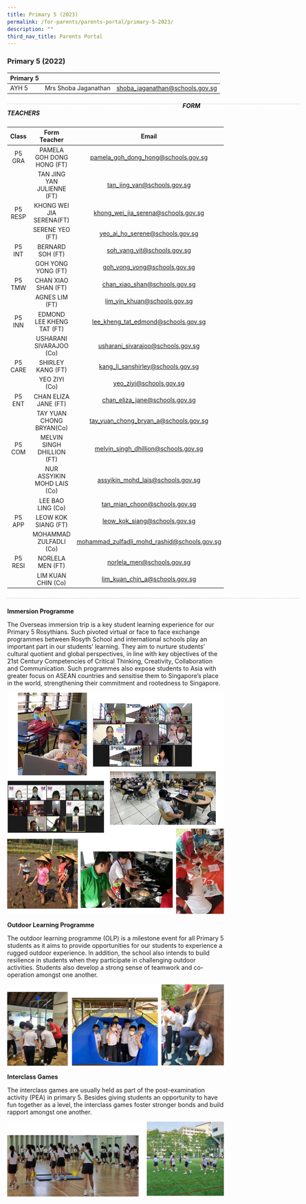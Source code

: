 ```yaml
---
title: Primary 5 (2023)
permalink: /for-parents/parents-portal/primary-5-2023/
description: ""
third_nav_title: Parents Portal
---
```

### Primary 5 (2022)

| Primary 5 |  | |
| -------- | -------- | -------- |
| AYH 5 | Mrs Shoba Jaganathan | shoba_jaganathan@schools.gov.sg |

<div style="line-height: 19.6px; width: 408px; float: left;"><div style="margin-top: 8px; margin-bottom: 8px; line-height: 19.6px; width: 680px; border-bottom: 1px dashed rgb(204, 204, 204); height: 1px; clear: both;"></div></div>

##### FORM TEACHERS

| Class | Form Teacher | Email |
|:---:|:---:|:---:|
| P5 GRA | PAMELA GOH DONG HONG (FT) | pamela_goh_dong_hong@schools.gov.sg |
|   | TAN JING YAN JULIENNE (FT) | tan_jing_yan@schools.gov.sg |
| P5 RESP | KHONG WEI JIA SERENA(FT) | khong_wei_jia_serena@schools.gov.sg |
|   | SERENE YEO (FT) | yeo_ai_ho_serene@schools.gov.sg |
| P5 INT | BERNARD SOH (FT) | soh_yang_yit@schools.gov.sg |
|   | GOH YONG YONG (FT) | goh_yong_yong@schools.gov.sg |
| P5 TMW | CHAN XIAO SHAN (FT) | chan_xiao_shan@schools.gov.sg |
|   | AGNES LIM (FT) | lim_yin_khuan@schools.gov.sg |
| P5 INN | EDMOND LEE KHENG TAT (FT)	 | lee_kheng_tat_edmond@schools.gov.sg |
|   | USHARANI SIVARAJOO (Co) | usharani_sivarajoo@schools.gov.sg |
| P5 CARE   | SHIRLEY KANG (FT) | kang_li_sanshirley@schools.gov.sg |
|   | YEO ZIYI (Co) | yeo_ziyi@schools.gov.sg |
| P5 ENT | CHAN ELIZA JANE (FT)	 | chan_eliza_jane@schools.gov.sg |
|   | TAY YUAN CHONG BRYAN(Co)	 | tay_yuan_chong_bryan_a@schools.gov.sg |
| P5 COM | MELVIN SINGH DHILLION (FT) | melvin_singh_dhillion@schools.gov.sg |
|   | NUR ASSYIKIN MOHD LAIS (Co) | assyikin_mohd_lais@schools.gov.sg |
|   | LEE BAO LING (Co) | tan_mian_choon@schools.gov.sg |
| P5 APP | LEOW KOK SIANG (FT) | leow_kok_siang@schools.gov.sg |
|   | MOHAMMAD ZULFADLI (Co) | mohammad_zulfadli_mohd_rashid@schools.gov.sg |
| P5 RESI   | NORLELA MEN (FT) | norlela_men@schools.gov.sg |
|   | LIM KUAN CHIN (Co) | lim_kuan_chin_a@schools.gov.sg |

<div style="line-height: 19.6px; width: 408px; float: left;"><div style="margin-top: 8px; margin-bottom: 8px; line-height: 19.6px; width: 680px; border-bottom: 1px dashed rgb(204, 204, 204); height: 1px; clear: both;"></div></div> <br>


**Immersion Programme**

The Overseas immersion trip is a key student learning experience for our Primary 5 Rosythians. Such pivoted virtual or face to face exchange programmes between Rosyth School and international schools play an important part in our students’ learning. They aim to nurture students’ cultural quotient and global perspectives, in line with key objectives of the 21st Century Competencies of Critical Thinking, Creativity, Collaboration and Communication. Such programmes also expose students to Asia with greater focus on ASEAN countries and sensitise them to Singapore’s place in the world, strengthening their commitment and rootedness to Singapore.

![](/images/p5_1.jpg)

**Outdoor Learning Programme**

The outdoor learning programme (OLP) is a milestone event for all Primary 5 students as it aims to provide opportunities for our students to experience a rugged outdoor experience. In addition, the school also intends to build resilience in students when they participate in challenging outdoor activities. Students also develop a strong sense of teamwork and co-operation amongst one another.

![](/images/P5_2.jpg)

**Interclass Games**

The interclass games are usually held as part of the post-examination activity (PEA) in primary 5. Besides giving students an opportunity to have fun together as a level, the interclass games foster stronger bonds and build rapport amongst one another.

![](/images/p5_3.png)